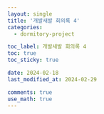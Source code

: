 ```yaml
---
layout: single
title: '개발새발 회의록 4'
categories:
  - dormitory-project

toc_label: 개발새발 회의록 4
toc: true
toc_sticky: true

date: 2024-02-18
last_modified_at: 2024-02-29 

comments: true
use_math: true
---
```


<br>

